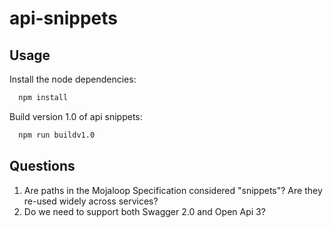 # api-snippets

## Usage
Install the node dependencies:

```bash
  npm install
```

Build version 1.0 of api snippets:

```bash
  npm run buildv1.0
```

## Questions

1) Are paths in the Mojaloop Specification considered "snippets"? Are they re-used widely across services?
2) Do we need to support both Swagger 2.0 and Open Api 3?
